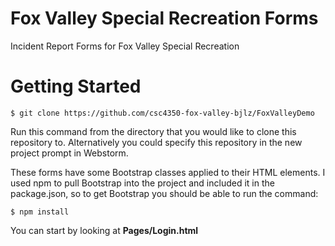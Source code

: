 # Fox Valley Special Recreation Forms
Incident Report Forms for Fox Valley Special Recreation

# Getting Started
```shell
$ git clone https://github.com/csc4350-fox-valley-bjlz/FoxValleyDemo
```
Run this command from the directory that you would like to clone this repository to. Alternatively you could specify this repository in the new project prompt in Webstorm.

These forms have some Bootstrap classes applied to their HTML elements. I used npm to pull Bootstrap into the project and included it in the package.json, so to get Bootstrap you should be able to run the command:
```shell
$ npm install
```

You can start by looking at **Pages/Login.html**
